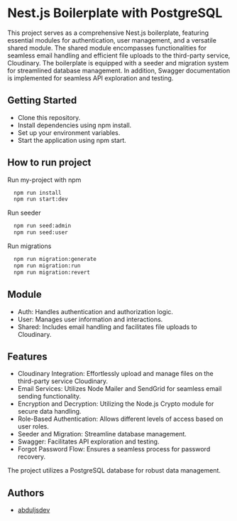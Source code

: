 
# Nest.js Boilerplate with PostgreSQL

This project serves as a comprehensive Nest.js boilerplate, featuring essential modules for authentication, user management, and a versatile shared module. The shared module encompasses functionalities for seamless email handling and efficient file uploads to the third-party service, Cloudinary. The boilerplate is equipped with a seeder and migration system for streamlined database management. In addition, Swagger documentation is implemented for seamless API exploration and testing.


## Getting Started
- Clone this repository.
- Install dependencies using npm install.
- Set up your environment variables.
- Start the application using npm start.

## How to run project

Run my-project with npm

```bash
  npm run install
  npm run start:dev

```
Run seeder 

```bash
  npm run seed:admin
  npm run seed:user

```
Run migrations 

```bash
  npm run migration:generate
  npm run migration:run
  npm run migration:revert

```
    
## Module

- Auth: Handles authentication and authorization logic.
- User: Manages user information and interactions.
- Shared: Includes email handling and facilitates file uploads to Cloudinary.


## Features
- Cloudinary Integration: Effortlessly upload and manage files on the third-party service Cloudinary.
- Email Services: Utilizes Node Mailer and SendGrid for seamless email sending functionality.
- Encryption and Decryption: Utilizing the Node.js Crypto module for secure data handling.
- Role-Based Authentication: Allows different levels of access based on user roles.
- Seeder and Migration: Streamline database management.
- Swagger: Facilitates API exploration and testing.
- Forgot Password Flow: Ensures a seamless process for password recovery.

The project utilizes a PostgreSQL database for robust data management.
## Authors

- [abduljsdev](https://github.com/abduljsdev)

